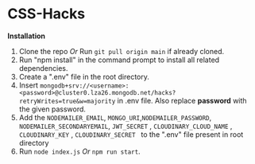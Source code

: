 # CSS-Hacks



**Installation**

1. Clone the repo *Or* Run `git pull origin main` if already cloned.
2. Run "npm install" in the command prompt to install all related dependencies.
3. Create a ".env" file in the root directory.
4. Insert `mongodb+srv://<username>:<password>@cluster0.lza26.mongodb.net/hacks?retryWrites=true&w=majority` in .env file. Also replace **password** with the given password.
5.  Add the `NODEMAILER_EMAIL`, ` MONGO_URI `,`NODEMAILER_PASSWORD`, `NODEMAILER_SECONDARYEMAIL`, `JWT_SECRET` , `CLOUDINARY_CLOUD_NAME` , `CLOUDINARY_KEY` , `CLOUDINARY_SECRET ` to the ".env" file present in root directory
6. Run `node index.js` *Or* `npm run start`.
